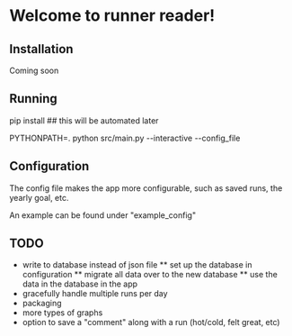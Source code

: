 Welcome to runner reader!
=========================

Installation
------------
Coming soon


Running
-------

pip install <dependencies> ## this will be automated later

PYTHONPATH=. python src/main.py --interactive --config_file <config path>


Configuration
-------------

The config file makes the app more configurable, such as saved runs, the yearly goal, etc.

An example can be found under "example_config"

TODO
----
* write to database instead of json file
** set up the database in configuration
** migrate all data over to the new database
** use the data in the database in the app
* gracefully handle multiple runs per day
* packaging
* more types of graphs
* option to save a "comment" along with a run (hot/cold, felt great, etc)
